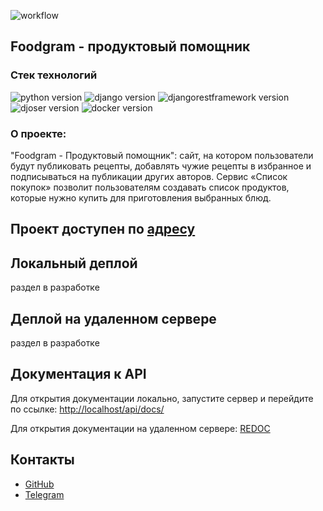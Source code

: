 ![workflow](https://github.com/ozzimyt/foodgram-project-react/actions/workflows/foodgram_workflow.yml/badge.svg)
 
## Foodgram - продуктовый помощник

### Стек технологий

![python version](https://img.shields.io/badge/Python-3.7-green)
![django version](https://img.shields.io/badge/Django-3.2-green)
![djangorestframework version](https://img.shields.io/badge/DRF-3.12-green)
![djoser version](https://img.shields.io/badge/Djoser-2.1.0-green)
![docker version](https://img.shields.io/badge/Docker-3-green)

### О проекте:

"Foodgram - Продуктовый помощник": сайт, на котором пользователи будут публиковать рецепты, добавлять чужие рецепты в избранное и подписываться на публикации других авторов. Сервис «Список покупок» позволит пользователям создавать список продуктов, которые нужно купить для приготовления выбранных блюд.

## Проект доступен по [адресу](http://51.250.84.194)


## Локальный деплой

раздел в разработке

## Деплой на удаленном сервере

раздел в разработке

## Документация к API   

Для открытия документации локально, запустите сервер и перейдите по ссылке:
[http://localhost/api/docs/](http://localhost/api/docs/) 

Для открытия документации на удаленном сервере: [REDOC](http://51.250.84.194/api/docs/)

## Контакты

- [GitHub](https://github.com/ozzimyt)
- [Telegram](https://t.me/Aleksandr_Zimin)
